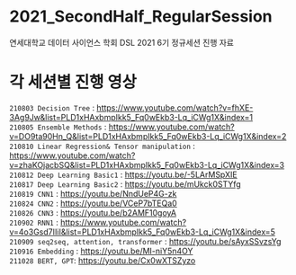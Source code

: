 # 2021_SecondHalf_RegularSession
연세대학교 데이터 사이언스 학회 DSL 
2021 6기 정규세션 진행 자료

# 각 세션별 진행 영상
`210803 Decision Tree` : https://www.youtube.com/watch?v=fhXE-3Ag9Jw&list=PLD1xHAxbmpIkk5_Fq0wEkb3-Lq_iCWg1X&index=1<br>
`210805 Ensemble Methods` : https://www.youtube.com/watch?v=DO9ta90Hn_Q&list=PLD1xHAxbmpIkk5_Fq0wEkb3-Lq_iCWg1X&index=2<br>
`210810 Linear Regression& Tensor manipulation` : https://www.youtube.com/watch?v=zhaKOjacbSQ&list=PLD1xHAxbmpIkk5_Fq0wEkb3-Lq_iCWg1X&index=3 <br>
`210812 Deep Learning Basic1` : https://youtu.be/-5LArMSpXIE <br>
`210817 Deep Learning Basic2` : https://youtu.be/mUkck0STYfg <br>
`210819 CNN1` : https://youtu.be/NndUeP4G-zk<br>
`210824 CNN2` : https://youtu.be/VCeP7bTEQa0<br>
`210826 CNN3` : https://youtu.be/b2AMF10goyA<br>
`210902 RNN1` :  https://www.youtube.com/watch?v=4o3Gsd7IIiI&list=PLD1xHAxbmpIkk5_Fq0wEkb3-Lq_iCWg1X&index=5 <br>
`210909 seq2seq, attention, transformer` : https://youtu.be/sAyxSSvzsYg<br>
`210916 Embedding` : https://youtu.be/MI-niY5n4OY<br>
`211028 BERT, GPT`: https://youtu.be/Cx0wXTSZyzo<br>
